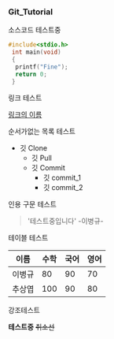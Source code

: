 ### Git_Tutorial
소스코드 테스트중

```c
#include<stdio.h>
 int main(void)
 {
  printf("Fine");
  return 0;
 }

```

링크 테스트

[링크의 이름](http://www.youtube.com)

순서가없는 목록 테스트


* 깃  Clone
  * 깃 Pull
  * 깃 Commit
    * 깃 commit_1
    * 깃 commit_2


인용 구문 테스트
>'테스트중입니다' -이병규-



테이블 테스트


이름|수학|국어|영어
|---|---|---|---|
이병규|80|90|70|100
추상엽|100|90|80|70



강조테스트


**테스트중** ~~취소선~~
